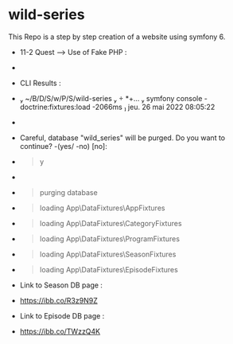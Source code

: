 # wild-series

This Repo is a step by step creation of a website using symfony 6.

- 11-2 Quest --> Use of Fake PHP :
- 
- CLI Results :
-  ~/B/D/S/w/P/S/wild-series   *+…  symfony console  - doctrine:fixtures:load                                                      -2066ms  jeu. 26 mai 2022 08:05:22
- 
- Careful, database "wild_series" will be purged. Do you want to continue? -(yes/ -no) [no]:
- > y
-
-   > purging database
-   > loading App\DataFixtures\AppFixtures
-   > loading App\DataFixtures\CategoryFixtures
-   > loading App\DataFixtures\ProgramFixtures
-   > loading App\DataFixtures\SeasonFixtures
-   > loading App\DataFixtures\EpisodeFixtures

- Link to Season DB page :
- https://ibb.co/R3z9N9Z

- Link to Episode DB page :
- https://ibb.co/TWzzQ4K
